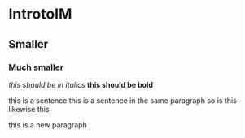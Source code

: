 # IntrotoIM
## Smaller
### Much smaller

*this should be in italics*
**this should be bold**

this is a sentence
this is a sentence in the same paragraph
so is this
likewise this

this is a new paragraph
